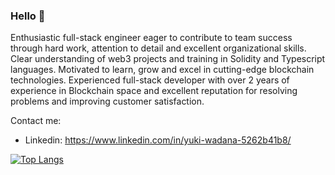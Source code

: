 ### Hello 👋
Enthusiastic full-stack engineer eager to contribute to team success through hard work, attention to detail and excellent organizational skills. Clear understanding of web3 projects and training in Solidity and Typescript languages. Motivated to learn, grow and excel in cutting-edge blockchain technologies.
Experienced full-stack developer with over 2 years of experience in Blockchain space and excellent reputation for resolving problems and improving customer satisfaction.

  
Contact me:
- Linkedin: https://www.linkedin.com/in/yuki-wadana-5262b41b8/

[![Top Langs](https://github-readme-stats.vercel.app/api/top-langs/?username=yukiwadana&layout=compact&theme=synthwave)](https://github.com/anuraghazra/github-readme-stats)

<!---
yukiwadana/yukiwadana is a ✨ special ✨ repository because its `README.md` (this file) appears on your GitHub profile.
You can click the Preview link to take a look at your changes.
Here are some ideas to get you started:

- 🔭 I’m currently working on ...
- 🌱 I’m currently learning ...
- 👯 I’m looking to collaborate on ...
- 🤔 I’m looking for help with ...
- 💬 Ask me about ...
- 📫 How to reach me: ...
- 😄 Pronouns: ...
- ⚡ Fun fact: ...

- 👋 Hi, I’m @yukiwadana
- 👀 I’m interested in ...
- 🌱 I’m currently learning ...
- 💞️ I’m looking to collaborate on ...
- 📫 How to reach me ...


--->
